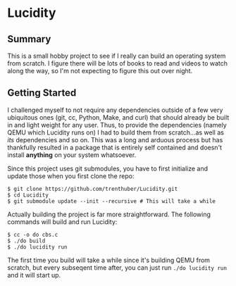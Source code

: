 # Lucidity

## Summary
This is a small hobby project to see if I really can build an operating system from scratch. I figure there will be lots of books to read and videos to watch along the way, so I'm not expecting to figure this out over night.

## Getting Started
I challenged myself to not require any dependencies outside of a few very ubiquitous ones (git, cc, Python, Make, and curl) that should already be built in and light weight for any user. Thus, to provide the dependencies (namely QEMU which Lucidity runs on) I had to build them from scratch...as well as *its* dependencies and so on. This was a long and arduous process but has thankfully resulted in a package that is entirely self contained and doesn't install **anything** on your system whatsoever.

Since this project uses git submodules, you have to first initialize and update those when you first clone the repo:
```console
$ git clone https://github.com/trenthuber/Lucidity.git
$ cd Lucidity
$ git submodule update --init --recursive # This will take a while
```

Actually building the project is far more straightforward. The following commands will build and run Lucidity:
```console
$ cc -o do cbs.c
$ ./do build
$ ./do lucidity run
```

The first time you build will take a while since it's building QEMU from scratch, but every subseqent time after, you can just run `./do lucidity run` and it will start up.
